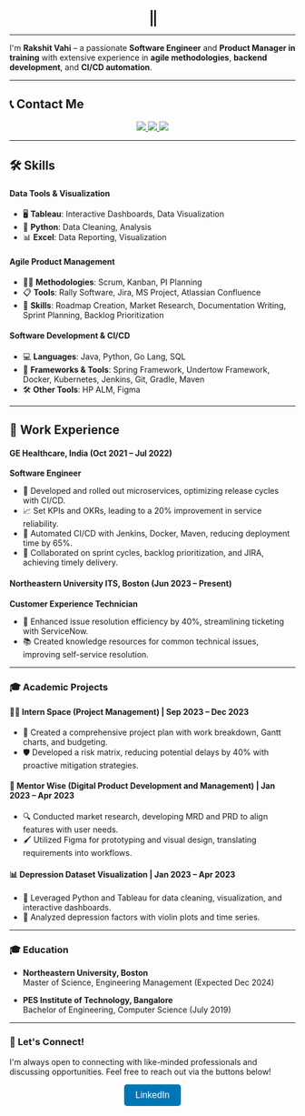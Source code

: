 <p align="center">
  <span id="intro"></span>
</p>

---

I'm **Rakshit Vahi** – a passionate **Software Engineer** and **Product Manager in training** with extensive experience in **agile methodologies**, **backend development**, and **CI/CD automation**.

---

## 📞 Contact Me

<p align="center">
  <a href="https://linkedin.com/in/rakshit-vahi" target="_blank">
    <img src="https://img.shields.io/badge/LinkedIn-Connect-blue?style=for-the-badge&logo=linkedin">
  </a>
  <a href="mailto:vahi.r@northeastern.edu" target="_blank">
    <img src="https://img.shields.io/badge/Email-Say%20Hi!-blue?style=for-the-badge&logo=gmail">
  </a>
  <a href="https://github.com/RakshitVahi" target="_blank">
    <img src="https://img.shields.io/badge/GitHub-Visit%20My%20Repos-black?style=for-the-badge&logo=github">
  </a>
</p>

---

## 🛠️ Skills

#### **Data Tools & Visualization**
- 🖥️ **Tableau**: Interactive Dashboards, Data Visualization
- 🐍 **Python**: Data Cleaning, Analysis
- 📊 **Excel**: Data Reporting, Visualization

#### **Agile Product Management**
- 🏃‍♂️ **Methodologies**: Scrum, Kanban, PI Planning
- 📋 **Tools**: Rally Software, Jira, MS Project, Atlassian Confluence
- 🚀 **Skills**: Roadmap Creation, Market Research, Documentation Writing, Sprint Planning, Backlog Prioritization

#### **Software Development & CI/CD**
- 💻 **Languages**: Java, Python, Go Lang, SQL
- 🔧 **Frameworks & Tools**: Spring Framework, Undertow Framework, Docker, Kubernetes, Jenkins, Git, Gradle, Maven
- 🛠️ **Other Tools**: HP ALM, Figma

---

## 💼 Work Experience

#### **GE Healthcare, India** (Oct 2021 – Jul 2022)
**Software Engineer**
- 🚀 Developed and rolled out microservices, optimizing release cycles with CI/CD.
- 📈 Set KPIs and OKRs, leading to a 20% improvement in service reliability.
- 🤖 Automated CI/CD with Jenkins, Docker, Maven, reducing deployment time by 65%.
- 💼 Collaborated on sprint cycles, backlog prioritization, and JIRA, achieving timely delivery.

#### **Northeastern University ITS, Boston** (Jun 2023 – Present)
**Customer Experience Technician**
- 🔄 Enhanced issue resolution efficiency by 40%, streamlining ticketing with ServiceNow.
- 📚 Created knowledge resources for common technical issues, improving self-service resolution.

---

### 🎓 Academic Projects

#### 🧑‍💼 **Intern Space** (Project Management) | **Sep 2023 – Dec 2023**
- 📅 Created a comprehensive project plan with work breakdown, Gantt charts, and budgeting.
- 🛡️ Developed a risk matrix, reducing potential delays by 40% with proactive mitigation strategies.

#### 💼 **Mentor Wise** (Digital Product Development and Management) | **Jan 2023 – Apr 2023**
- 🔍 Conducted market research, developing MRD and PRD to align features with user needs.
- 🖌️ Utilized Figma for prototyping and visual design, translating requirements into workflows.

#### 📊 **Depression Dataset Visualization** | **Jan 2023 – Apr 2023**
- 🐍 Leveraged Python and Tableau for data cleaning, visualization, and interactive dashboards.
- 🎻 Analyzed depression factors with violin plots and time series.

---

### 🎓 Education

- **Northeastern University, Boston**  
  Master of Science, Engineering Management (Expected Dec 2024)

- **PES Institute of Technology, Bangalore**  
  Bachelor of Engineering, Computer Science (July 2019)

---

### 🧩 Let's Connect!

I'm always open to connecting with like-minded professionals and discussing opportunities. Feel free to reach out via the buttons below!

<p align="center">
  <a href="https://linkedin.com/in/rakshit-vahi" target="_blank" style="text-decoration:none;">
    <button style="background-color:#0077B5;color:white;padding:10px 20px;border-radius:5px;border:none;font-size:16px;">LinkedIn</button>
  </a>
  <a href="mailto:vahi.r@northeastern.edu" target="_blank" style="text-decoration:none;">

<style>
  /* Typing Animation */
  #intro::after {
    content: '|';
    animation: blink 0.7s infinite;
  }
  
  @keyframes blink {
    0%, 100% {
      opacity: 1;
    }
    50% {
      opacity: 0;
    }
  }
  
  #intro {
    font-size: 24px;
    font-weight: bold;
    animation: typing 4s steps(30, end), erase 4s steps(30, end) 4s, typing 4s steps(30, end) 8s;
    white-space: nowrap;
    overflow: hidden;
    border-right: 3px solid;
  }
  
  @keyframes typing {
    from {
      width: 0;
    }
    to {
      width: 100%;
    }
  }
  
  @keyframes erase {
    from {
      width: 100%;
    }
    to {
      width: 0;
    }
  }
</style>

<script>
  const texts = ["I am a Software Engineer", "I am a Product Enthusiast", "I am a Scrum Master"];
  let index = 0;
  const intro = document.getElementById("intro");

  function typeText() {
    intro.textContent = texts[index];
    index = (index + 1) % texts.length;
    setTimeout(typeText, 4000);
  }

  typeText();
</script>
